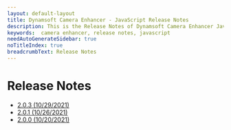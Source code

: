 ```yaml
---
layout: default-layout
title: Dynamsoft Camera Enhancer - JavaScript Release Notes
description: This is the Release Notes of Dynamsoft Camera Enhancer JavaScript SDK.
keywords:  camera enhancer, release notes, javascript
needAutoGenerateSidebar: true
noTitleIndex: true
breadcrumbText: Release Notes
---
```


# Release Notes
* [2.0.3 (10/29/2021)](release-notes-2.x.md/#203-10292021)
* [2.0.1 (10/26/2021)](release-notes-2.x.md/#201-10262021)
* [2.0.0 (10/20/2021)](release-notes-2.x.md/#200-10202021)
